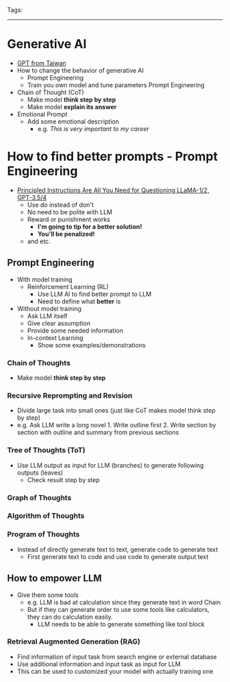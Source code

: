 Tags:

______________________________________________________________________

# Generative AI

- [GPT from Taiwan](https://taide.tw/index)
- How to change the behavior of generative AI
  - Prompt Engineering
  - Train you own model and tune parameters
    Prompt Engineering
- Chain of Thought (CoT)
  - Make model __think step by step__
  - Make model __explain its answer__
- Emotional Prompt
  - Add some emotional description
    - e.g. _This is very important to my career_

# How to find better prompts - Prompt Engineering

- [Principled Instructions Are All You Need for Questioning LLaMA-1/2, GPT-3.5/4](https://arxiv.org/abs/2312.16171)
  - Use do instead of don't
  - No need to be polite with LLM
  - Reward or punishment works
    - __I'm going to tip for a better solution!__
    - __You'll be penalized!__
  - and etc.

## Prompt Engineering

- With model training
  - Reinforcement Learning (RL)
    - Use LLM AI to find better prompt to LLM
    - Need to define what __better__ is
- Without model training
  - Ask LLM itself
  - Give clear assumption
  - Provide some needed information
  - In-context Learning
    - Show some examples/demonstrations

### Chain of Thoughts

- Make model __think step by step__

### Recursive Reprompting and Revision

- Divide large task into small ones (just like CoT makes model think step by step)
- e.g. Ask LLM write a long novel 1. Write outline first
  2\. Write section by section with outline and summary from previous sections

### Tree of Thoughts (ToT)

- Use LLM output as input for LLM (branches) to generate following outputs (leaves)
  - Check result step by step

### Graph of Thoughts

### Algorithm of Thoughts

### Program of Thoughts

- Instead of directly generate text to text, generate code to generate text
  - First generate text to code and use code to generate output text

## How to empower LLM

- Give them some tools
  - e.g. LLM is bad at calculation since they generate text in word Chain
  - But if they can generate order to use some tools like calculators, they can do calculation easily.
    - LLM needs to be able to generate something like tool block

### Retrieval Augmented Generation (RAG)

- Find information of input task from search engine or external database
- Use additional information and input task as input for LLM
- This can be used to customized your model with actually training one
